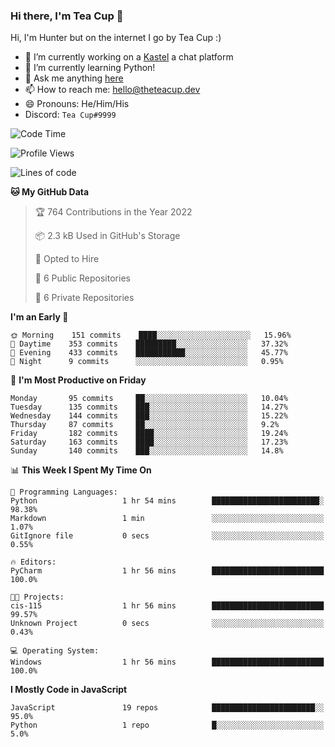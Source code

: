 ### Hi there, I'm Tea Cup 👋 

Hi, I'm Hunter but on the internet I go by Tea Cup :)

- 🔭 I’m currently working on a [Kastel](https://github.com/Kastelll) a chat platform
- 🌱 I’m currently learning Python!
- 💬 Ask me anything [here](https://github.com/TheTeaCup/TheTeaCup/issues)
- 📫 How to reach me: [hello@theteacup.dev](mailto:hello@theteacup.dev)
- 😄 Pronouns: He/Him/His
- Discord: `Tea Cup#9999`

<!--START_SECTION:waka-->
![Code Time](http://img.shields.io/badge/Code%20Time-205%20hrs%2037%20mins-blue)

![Profile Views](http://img.shields.io/badge/Profile%20Views-47-blue)

![Lines of code](https://img.shields.io/badge/From%20Hello%20World%20I%27ve%20Written-69%20Thousand%20lines%20of%20code-blue)

**🐱 My GitHub Data** 

> 🏆 764 Contributions in the Year 2022
 > 
> 📦 2.3 kB Used in GitHub's Storage 
 > 
> 💼 Opted to Hire
 > 
> 📜 6 Public Repositories 
 > 
> 🔑 6 Private Repositories  
 > 
**I'm an Early 🐤** 

```text
🌞 Morning    151 commits    ████░░░░░░░░░░░░░░░░░░░░░   15.96% 
🌆 Daytime    353 commits    █████████░░░░░░░░░░░░░░░░   37.32% 
🌃 Evening    433 commits    ███████████░░░░░░░░░░░░░░   45.77% 
🌙 Night      9 commits      ░░░░░░░░░░░░░░░░░░░░░░░░░   0.95%

```
📅 **I'm Most Productive on Friday** 

```text
Monday       95 commits     ██░░░░░░░░░░░░░░░░░░░░░░░   10.04% 
Tuesday      135 commits    ███░░░░░░░░░░░░░░░░░░░░░░   14.27% 
Wednesday    144 commits    ███░░░░░░░░░░░░░░░░░░░░░░   15.22% 
Thursday     87 commits     ██░░░░░░░░░░░░░░░░░░░░░░░   9.2% 
Friday       182 commits    ████░░░░░░░░░░░░░░░░░░░░░   19.24% 
Saturday     163 commits    ████░░░░░░░░░░░░░░░░░░░░░   17.23% 
Sunday       140 commits    ███░░░░░░░░░░░░░░░░░░░░░░   14.8%

```


📊 **This Week I Spent My Time On** 

```text
💬 Programming Languages: 
Python                   1 hr 54 mins        ████████████████████████░   98.38% 
Markdown                 1 min               ░░░░░░░░░░░░░░░░░░░░░░░░░   1.07% 
GitIgnore file           0 secs              ░░░░░░░░░░░░░░░░░░░░░░░░░   0.55%

🔥 Editors: 
PyCharm                  1 hr 56 mins        █████████████████████████   100.0%

🐱‍💻 Projects: 
cis-115                  1 hr 56 mins        █████████████████████████   99.57% 
Unknown Project          0 secs              ░░░░░░░░░░░░░░░░░░░░░░░░░   0.43%

💻 Operating System: 
Windows                  1 hr 56 mins        █████████████████████████   100.0%

```

**I Mostly Code in JavaScript** 

```text
JavaScript               19 repos            ███████████████████████░░   95.0% 
Python                   1 repo              █░░░░░░░░░░░░░░░░░░░░░░░░   5.0%

```



<!--END_SECTION:waka-->
